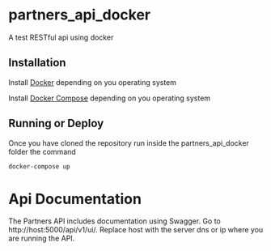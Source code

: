 # partners_api_docker
A test RESTful api using docker

## Installation

Install [Docker](https://docs.docker.com/get-docker/) depending on you operating system


Install [Docker Compose](https://docs.docker.com/compose/install/) depending on you operating system

## Running or Deploy

Once you have cloned the repository run inside the partners_api_docker folder the command

```bash
docker-compose up
```

# Api Documentation

The Partners API includes documentation using Swagger. Go to http://host:5000/api/v1/ui/. Replace host with the server dns or ip where you are running the API.